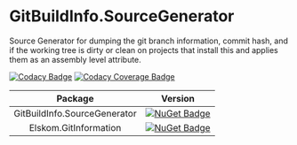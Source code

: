 # GitBuildInfo.SourceGenerator
Source Generator for dumping the git branch information, commit hash, and if the working tree is dirty or clean on projects that install this and applies them as an assembly level attribute.

[![Codacy Badge](https://app.codacy.com/project/badge/Grade/d13da68cd3784f1486af29432e75e707)](https://www.codacy.com/gh/Elskom/GitBuildInfo.SourceGenerator/dashboard?utm_source=github.com&amp;utm_medium=referral&amp;utm_content=Elskom/GitBuildInfo.SourceGenerator&amp;utm_campaign=Badge_Grade)
[![Codacy Coverage Badge](https://app.codacy.com/project/badge/Coverage/d13da68cd3784f1486af29432e75e707)](https://www.codacy.com/gh/Elskom/GitBuildInfo.SourceGenerator/dashboard?utm_source=github.com&amp;utm_medium=referral&amp;utm_content=Elskom/GitBuildInfo.SourceGenerator&amp;utm_campaign=Badge_Coverage)

| Package | Version |
|:-------:|:-------:|
| GitBuildInfo.SourceGenerator | [![NuGet Badge](https://buildstats.info/nuget/GitBuildInfo.SourceGenerator?includePreReleases=true)](https://www.nuget.org/packages/GitBuildInfo.SourceGenerator/) |
| Elskom.GitInformation | [![NuGet Badge](https://buildstats.info/nuget/Elskom.GitInformation?includePreReleases=true)](https://www.nuget.org/packages/Elskom.GitInformation/) |
